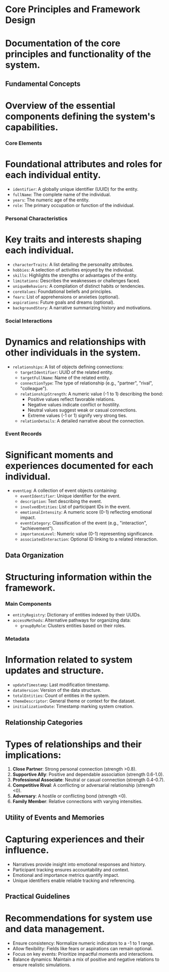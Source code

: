 # Core Principles and Framework Design
# Documentation of the core principles and functionality of the system.

## Fundamental Concepts
# Overview of the essential components defining the system's capabilities.

### Core Elements
# Foundational attributes and roles for each individual entity.
- `identifier`: A globally unique identifier (UUID) for the entity.
- `fullName`: The complete name of the individual.
- `years`: The numeric age of the entity.
- `role`: The primary occupation or function of the individual.

### Personal Characteristics
# Key traits and interests shaping each individual.
- `characterTraits`: A list detailing the personality attributes.
- `hobbies`: A selection of activities enjoyed by the individual.
- `skills`: Highlights the strengths or advantages of the entity.
- `limitations`: Describes the weaknesses or challenges faced.
- `uniqueBehaviors`: A compilation of distinct habits or tendencies.
- `coreValues`: Foundational beliefs and principles.
- `fears`: List of apprehensions or anxieties (optional).
- `aspirations`: Future goals and dreams (optional).
- `backgroundStory`: A narrative summarizing history and motivations.

### Social Interactions
# Dynamics and relationships with other individuals in the system.
- `relationships`: A list of objects defining connections:
  - `targetIdentifier`: UUID of the related entity.
  - `targetFullName`: Name of the related entity.
  - `connectionType`: The type of relationship (e.g., "partner", "rival", "colleague").
  - `relationshipStrength`: A numeric value (-1 to 1) describing the bond:
    - Positive values reflect favorable relations.
    - Negative values indicate conflict or hostility.
    - Neutral values suggest weak or casual connections.
    - Extreme values (-1 or 1) signify very strong ties.
  - `relationDetails`: A detailed narrative about the connection.

### Event Records
# Significant moments and experiences documented for each individual.
- `eventLog`: A collection of event objects containing:
  - `eventIdentifier`: Unique identifier for the event.
  - `description`: Text describing the event.
  - `involvedEntities`: List of participant IDs in the event.
  - `emotionalIntensity`: A numeric score (0-1) reflecting emotional impact.
  - `eventCategory`: Classification of the event (e.g., "interaction", "achievement").
  - `importanceLevel`: Numeric value (0-1) representing significance.
  - `associatedInteraction`: Optional ID linking to a related interaction.

## Data Organization
# Structuring information within the framework.

### Main Components
- `entityRegistry`: Dictionary of entities indexed by their UUIDs.
- `accessMethods`: Alternative pathways for organizing data:
  - `groupByRole`: Clusters entities based on their roles.

### Metadata
# Information related to system updates and structure.
- `updateTimestamp`: Last modification timestamp.
- `dataVersion`: Version of the data structure.
- `totalEntities`: Count of entities in the system.
- `themeDescriptor`: General theme or context for the dataset.
- `initializationDate`: Timestamp marking system creation.

## Relationship Categories
# Types of relationships and their implications:
1. **Close Partner**: Strong personal connection (strength >0.8).
2. **Supportive Ally**: Positive and dependable association (strength 0.6-1.0).
3. **Professional Associate**: Neutral or casual connection (strength 0.4-0.7).
4. **Competitive Rival**: A conflicting or adversarial relationship (strength <0).
5. **Adversary**: A hostile or conflicting bond (strength <0).
6. **Family Member**: Relative connections with varying intensities.

## Utility of Events and Memories
# Capturing experiences and their influence.
- Narratives provide insight into emotional responses and history.
- Participant tracking ensures accountability and context.
- Emotional and importance metrics quantify impact.
- Unique identifiers enable reliable tracking and referencing.

## Practical Guidelines
# Recommendations for system use and data management.
- Ensure consistency: Normalize numeric indicators to a -1 to 1 range.
- Allow flexibility: Fields like fears or aspirations can remain optional.
- Focus on key events: Prioritize impactful moments and interactions.
- Balance dynamics: Maintain a mix of positive and negative relations to ensure realistic simulations.
